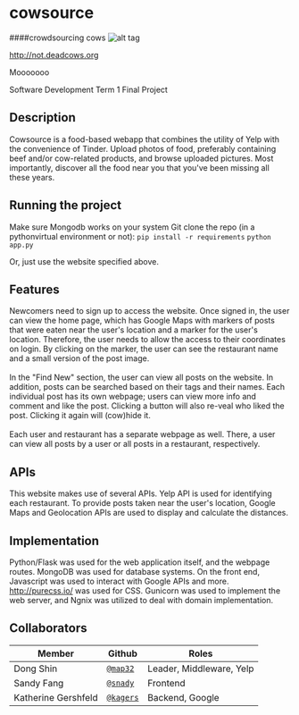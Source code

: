 # cowsource
####crowdsourcing cows
![alt tag](https://images.unsplash.com/photo-1446126102442-f6b2b73257fd?ixlib=rb-0.3.5&q=80&fm=jpg&crop=entropy&s=fdc200e9e5d9d25c2029b39701f15e2a)

http://not.deadcows.org

Mooooooo

Software Development Term 1 Final Project

## Description
Cowsource is a food-based webapp that combines the utility of Yelp with the convenience of Tinder. Upload photos of food, preferably containing beef and/or cow-related products, and browse uploaded pictures. Most importantly, discover all the food near you that you've been missing all these years.

## Running the project
Make sure Mongodb works on your system
Git clone the repo
(in a pythonvirtual environment or not): `pip install -r requirements`
`python app.py`

Or, just use the website specified above.

## Features
Newcomers need to sign up to access the website. Once signed in, the user can view the home page, which has Google Maps with markers of posts that were eaten near the user's location and a marker for the user's location. Therefore, the user needs to allow the access to their coordinates on login. By clicking on the marker, the user can see the restaurant name and a small version of the post image. <br><br>
In the "Find New" section, the user can view all posts on the website. In addition, posts can be searched based on their tags and their names. Each individual post has its own webpage; users can view more info and comment and like the post. Clicking a button will also re-veal who liked the post. Clicking it again will (cow)hide it.
<br><br>
Each user and restaurant has a separate webpage as well. There, a user can view all posts by a user or all posts in a restaurant, respectively.

## APIs
This website makes use of several APIs. Yelp API is used for identifying each restaurant. To provide posts taken near the user's location, Google Maps and Geolocation APIs are used to display and calculate the distances.

## Implementation
Python/Flask was used for the web application itself, and the webpage routes. MongoDB was used for database systems. On the front end, Javascript was used to interact with Google APIs and more. http://purecss.io/ was used for CSS. Gunicorn was used to implement the web server, and Ngnix was utilized to deal with domain implementation.

## Collaborators
|      **Member**      |               **Github**              |         **Roles**          |
|----------------------|---------------------------------------|----------------------------|
|Dong Shin             | [`@map32`](https://github.com/map32)  |Leader, Middleware, Yelp    |
|Sandy Fang            | [`@snady`](https://github.com/snady)  |Frontend                    |
|Katherine Gershfeld   | [`@kagers`](https://github.com/kagers)|Backend, Google             |

